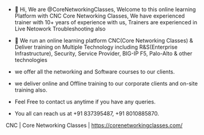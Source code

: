- 👋 Hi, We are @CoreNetworkingClasses, Welcome to this online learning Platform with CNC Core Networking Classes, We have experienced trainer with 10+ years of experience with us, Trainers are experienced in Live Netowork Troubleshooting also
- 👀 We run an online learning platform CNC(Core Networking Classes) & Deliver training on Multiple Technology including R&S(Enterprise Infrastructure), Security, Service Provider, BIG-IP F5, Palo-Alto & other technologies
- we offer all the networking and Software courses to our clients.
- we deliver online and Offline training to our corporate clients and on-site training also.

- Feel Free to contact us anytime if you have any queries.
- You all can reach us at +91 837395487, +91 8010885870.

CNC | Core Networking Classes | https://corenetworkingclasses.com/
<!---
CoreNetworkingClasses/CoreNetworkingClasses is a ✨ special ✨ repository because its `README.md` (this file) appears on your GitHub profile.
You can click the Preview link to take a look at your changes.
--->
